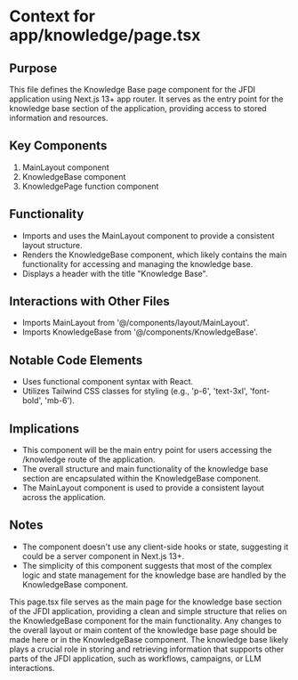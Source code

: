 # Context for app/knowledge/page.tsx

## Purpose
This file defines the Knowledge Base page component for the JFDI application using Next.js 13+ app router. It serves as the entry point for the knowledge base section of the application, providing access to stored information and resources.

## Key Components
1. MainLayout component
2. KnowledgeBase component
3. KnowledgePage function component

## Functionality
- Imports and uses the MainLayout component to provide a consistent layout structure.
- Renders the KnowledgeBase component, which likely contains the main functionality for accessing and managing the knowledge base.
- Displays a header with the title "Knowledge Base".

## Interactions with Other Files
- Imports MainLayout from '@/components/layout/MainLayout'.
- Imports KnowledgeBase from '@/components/KnowledgeBase'.

## Notable Code Elements
- Uses functional component syntax with React.
- Utilizes Tailwind CSS classes for styling (e.g., 'p-6', 'text-3xl', 'font-bold', 'mb-6').

## Implications
- This component will be the main entry point for users accessing the /knowledge route of the application.
- The overall structure and main functionality of the knowledge base section are encapsulated within the KnowledgeBase component.
- The MainLayout component is used to provide a consistent layout across the application.

## Notes
- The component doesn't use any client-side hooks or state, suggesting it could be a server component in Next.js 13+.
- The simplicity of this component suggests that most of the complex logic and state management for the knowledge base are handled by the KnowledgeBase component.

This page.tsx file serves as the main page for the knowledge base section of the JFDI application, providing a clean and simple structure that relies on the KnowledgeBase component for the main functionality. Any changes to the overall layout or main content of the knowledge base page should be made here or in the KnowledgeBase component. The knowledge base likely plays a crucial role in storing and retrieving information that supports other parts of the JFDI application, such as workflows, campaigns, or LLM interactions.